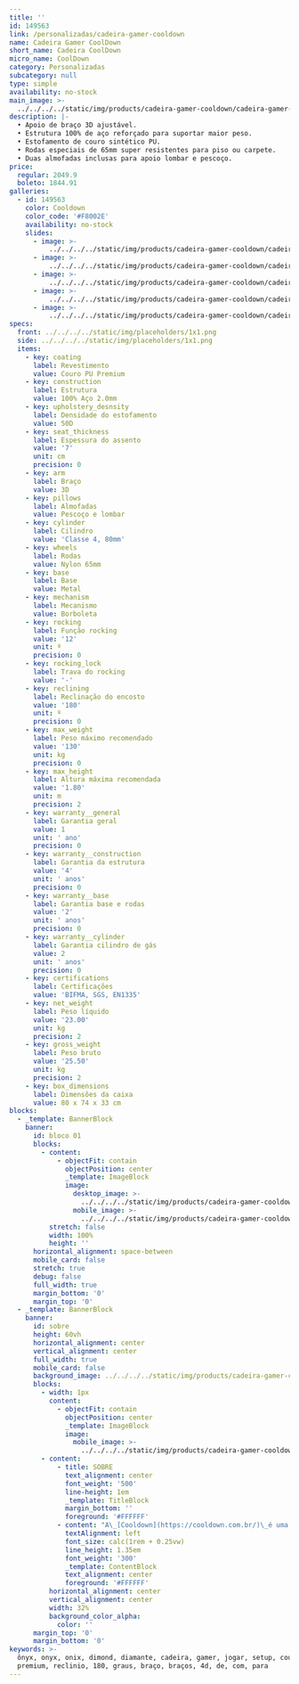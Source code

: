 ```yaml
---
title: ''
id: 149563
link: /personalizadas/cadeira-gamer-cooldown
name: Cadeira Gamer CoolDown
short_name: Cadeira CoolDown
micro_name: CoolDown
category: Personalizadas
subcategory: null
type: simple
availability: no-stock
main_image: >-
  ../../../../static/img/products/cadeira-gamer-cooldown/cadeira-gamer-cooldown-00.jpg
description: |-
  • Apoio de braço 3D ajustável.  
  • Estrutura 100% de aço reforçado para suportar maior peso.  
  • Estofamento de couro sintético PU.  
  • Rodas especiais de 65mm super resistentes para piso ou carpete.  
  • Duas almofadas inclusas para apoio lombar e pescoço.
price:
  regular: 2049.9
  boleto: 1844.91
galleries:
  - id: 149563
    color: Cooldown
    color_code: '#F8002E'
    availability: no-stock
    slides:
      - image: >-
          ../../../../static/img/products/cadeira-gamer-cooldown/cadeira-gamer-cooldown-00.jpg
      - image: >-
          ../../../../static/img/products/cadeira-gamer-cooldown/cadeira-gamer-cooldown-01.jpg
      - image: >-
          ../../../../static/img/products/cadeira-gamer-cooldown/cadeira-gamer-cooldown-02.jpg
      - image: >-
          ../../../../static/img/products/cadeira-gamer-cooldown/cadeira-gamer-cooldown-03.jpg
      - image: >-
          ../../../../static/img/products/cadeira-gamer-cooldown/cadeira-gamer-cooldown-04.jpg
specs:
  front: ../../../../static/img/placeholders/1x1.png
  side: ../../../../static/img/placeholders/1x1.png
  items:
    - key: coating
      label: Revestimento
      value: Couro PU Premium
    - key: construction
      label: Estrutura
      value: 100% Aço 2.0mm
    - key: upholstery_desnsity
      label: Densidade do estofamento
      value: 50D
    - key: seat_thickness
      label: Espessura do assento
      value: '7'
      unit: cm
      precision: 0
    - key: arm
      label: Braço
      value: 3D
    - key: pillows
      label: Almofadas
      value: Pescoço e lombar
    - key: cylinder
      label: Cilindro
      value: 'Classe 4, 80mm'
    - key: wheels
      label: Rodas
      value: Nylon 65mm
    - key: base
      label: Base
      value: Metal
    - key: mechanism
      label: Mecanismo
      value: Borboleta
    - key: rocking
      label: Função rocking
      value: '12'
      unit: º
      precision: 0
    - key: rocking_lock
      label: Trava do rocking
      value: '-'
    - key: reclining
      label: Reclinação do encosto
      value: '180'
      unit: º
      precision: 0
    - key: max_weight
      label: Peso máximo recomendado
      value: '130'
      unit: kg
      precision: 0
    - key: max_height
      label: Altura máxima recomendada
      value: '1.80'
      unit: m
      precision: 2
    - key: warranty__general
      label: Garantia geral
      value: 1
      unit: ' ano'
      precision: 0
    - key: warranty__construction
      label: Garantia da estrutura
      value: '4'
      unit: ' anos'
      precision: 0
    - key: warranty__base
      label: Garantia base e rodas
      value: '2'
      unit: ' anos'
      precision: 0
    - key: warranty__cylinder
      label: Garantia cilindro de gás
      value: 2
      unit: ' anos'
      precision: 0
    - key: certifications
      label: Certificações
      value: 'BIFMA, SGS, EN1335'
    - key: net_weight
      label: Peso líquido
      value: '23.00'
      unit: kg
      precision: 2
    - key: gross_weight
      label: Peso bruto
      value: '25.50'
      unit: kg
      precision: 2
    - key: box_dimensions
      label: Dimensões da caixa
      value: 80 x 74 x 33 cm
blocks:
  - _template: BannerBlock
    banner:
      id: bloco 01
      blocks:
        - content:
            - objectFit: contain
              objectPosition: center
              _template: ImageBlock
              image:
                desktop_image: >-
                  ../../../../static/img/products/cadeira-gamer-cooldown/banner-01.jpg
                mobile_image: >-
                  ../../../../static/img/products/cadeira-gamer-cooldown/banner-01.jpg
          stretch: false
          width: 100%
          height: ''
      horizontal_alignment: space-between
      mobile_card: false
      stretch: true
      debug: false
      full_width: true
      margin_bottom: '0'
      margin_top: '0'
  - _template: BannerBlock
    banner:
      id: sobre
      height: 60vh
      horizontal_alignment: center
      vertical_alignment: center
      full_width: true
      mobile_card: false
      background_image: ../../../../static/img/products/cadeira-gamer-cooldown/banner-02.jpg
      blocks:
        - width: 1px
          content:
            - objectFit: contain
              objectPosition: center
              _template: ImageBlock
              image:
                mobile_image: >-
                  ../../../../static/img/products/cadeira-gamer-cooldown/banner-02.jpg
        - content:
            - title: SOBRE
              text_alignment: center
              font_weight: '500'
              line-height: 1em
              _template: TitleBlock
              margin_bottom: ''
              foreground: '#FFFFFF'
            - content: "A\_[Cooldown](https://cooldown.com.br/)\_é uma hamburgueria com experiência completa em entretenimento para amantes e entusiastas de E-Sports, jogadores ou não. E a DT3sports tem o prazer de apoiar essa iniciativa."
              textAlignment: left
              font_size: calc(1rem + 0.25vw)
              line_height: 1.35em
              font_weight: '300'
              _template: ContentBlock
              text_alignment: center
              foreground: '#FFFFFF'
          horizontal_alignment: center
          vertical_alignment: center
          width: 32%
          background_color_alpha:
            color: ''
      margin_top: '0'
      margin_bottom: '0'
keywords: >-
  ônyx, onyx, onix, dimond, diamante, cadeira, gamer, jogar, setup, couro, pu,
  premium, reclinio, 180, graus, braço, braços, 4d, de, com, para
---
```

